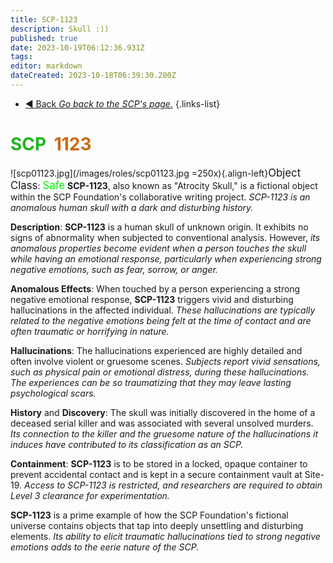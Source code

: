 ```yaml
---
title: SCP-1123
description: Skull :)) 
published: true
date: 2023-10-19T06:12:36.931Z
tags: 
editor: markdown
dateCreated: 2023-10-18T06:39:30.200Z
---
```


- [:arrow_backward: Back *Go back to the SCP's page.*](/en/game/scps#scps)
{.links-list}
# <font color="#1fb51f">SCP</font><font color="white">-</font><font color="#c96913">1123</font>
![scp01123.jpg](/images/roles/scp01123.jpg =250x){.align-left}<big>Object Class</big>: <font color="#04f504"><big>Safe</big></font>
**SCP-1123**, also known as "Atrocity Skull," is a fictional object within the SCP Foundation's collaborative writing project. *SCP-1123 is an anomalous human skull with a dark and disturbing history.*

**Description**:
**SCP-1123** is a human skull of unknown origin. It exhibits no signs of abnormality when subjected to conventional analysis. However, *its anomalous properties become evident when a person touches the skull while having an emotional response, particularly when experiencing strong negative emotions, such as fear, sorrow, or anger.*

**Anomalous Effects**:
When touched by a person experiencing a strong negative emotional response, **SCP-1123** triggers vivid and disturbing hallucinations in the affected individual. *These hallucinations are typically related to the negative emotions being felt at the time of contact and are often traumatic or horrifying in nature.*

**Hallucinations**:
The hallucinations experienced are highly detailed and often involve violent or gruesome scenes. *Subjects report vivid sensations, such as physical pain or emotional distress, during these hallucinations. The experiences can be so traumatizing that they may leave lasting psychological scars.*

**History** and **Discovery**:
The skull was initially discovered in the home of a deceased serial killer and was associated with several unsolved murders. *Its connection to the killer and the gruesome nature of the hallucinations it induces have contributed to its classification as an SCP.*

**Containment**:
**SCP-1123** is to be stored in a locked, opaque container to prevent accidental contact and is kept in a secure containment vault at Site-19. *Access to SCP-1123 is restricted, and researchers are required to obtain Level 3 clearance for experimentation.*

**SCP-1123** is a prime example of how the SCP Foundation's fictional universe contains objects that tap into deeply unsettling and disturbing elements. *Its ability to elicit traumatic hallucinations tied to strong negative emotions adds to the eerie nature of the SCP.*